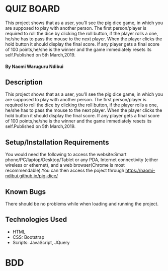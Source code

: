 # QUIZ BOARD
 This project shows that as a user, you'll see the pig dice game, in which you are supposed to play with another person. The first person/player is required to roll the dice by clicking the roll button, if the player rolls a one, he/she has to pass the mouse to the next player. When the player clicks the hold button it should display the final score. If any player gets a final score of 100 points,he/she is the winner and the game immediately resets its self.Published on 5th March,2019.
#### By Naomi Waruguru Ndibui
## Description
This project shows that as a user, you'll see the pig dice game, in which you are supposed to play with another person. The first person/player is required to roll the dice by clicking the roll button, if the player rolls a one, he/she has to pass the mouse to the next player. When the player clicks the hold button it should display the final score. If any player gets a final score of 100 points,he/she is the winner and the game immediately resets its self.Published on 5th March,2019.
## Setup/Installation Requirements
You would need the following to access the website:Smart phone/PC/laptop/Desktop/Tablet or any PDA, Internet connectivity (either wireless or ethernet), and a web browser(Chrome is most recommendable).You can then access the poject through  https://naomi-ndibui.github.io/pig-dice/
## Known Bugs
There should be no problems while when loading and running the project.
## Technologies Used
* HTML
* CSS: Bootstrap
* Scripts: JavaScript, JQuery
# BDD
